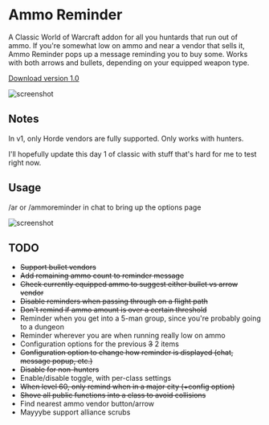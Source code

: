 # Ammo Reminder

A Classic World of Warcraft addon for all you huntards that
run out of ammo. If you're somewhat low on ammo and near a vendor
that sells it, Ammo Reminder pops up a message reminding you to 
buy some. Works with both arrows and bullets, depending on your
equipped weapon type. 

[Download version 1.0](https://github.com/Brunope/AmmoReminder/archive/v1.0.zip)

![screenshot](http://i.imgur.com/mwuLRxg.jpg)

## Notes
In v1, only Horde vendors are fully supported. Only works with hunters.

I'll hopefully update this day 1 of classic with stuff that's hard
for me to test right now.

## Usage
/ar or /ammoreminder in chat to bring up the options page

![screenshot](http://i.imgur.com/LgfRMEM.jpg)

## TODO
* ~~Support bullet vendors~~
* ~~Add remaining ammo count to reminder message~~
* ~~Check currently equipped ammo to suggest either bullet vs arrow vendor~~
* ~~Disable reminders when passing through on a flight path~~
* ~~Don't remind if ammo amount is over a certain threshold~~
* Reminder when you get into a 5-man group, since you're probably going to a dungeon
* Reminder wherever you are when running really low on ammo
* Configuration options for the previous ~~3~~ 2 items
* ~~Configuration option to change how reminder is displayed (chat, message popup, etc.)~~
* ~~Disable for non-hunters~~
* Enable/disable toggle, with per-class settings
* ~~When level 60, only remind when in a major city (+config option)~~
* ~~Shove all public functions into a class to avoid collisions~~
* Find nearest ammo vendor button/arrow
* Mayyybe support alliance scrubs

